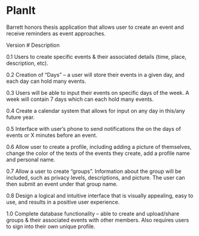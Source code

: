 # PlanIt
Barrett honors thesis application that allows user to create an event and receive reminders as event approaches.

Version #
Description

0.1
Users to create specific events & their associated details (time, place, description, etc). 

0.2
Creation of “Days” – a user will store their events in a given day, and each day can hold many events.

0.3
Users will be able to input their events on specific days of the week. A week will contain 7 days which can each hold many events.

0.4
Create a calendar system that allows for input on any day in this/any future year. 

0.5
Interface with user’s phone to send notifications the on the days of events or X minutes before an event.

0.6
Allow user to create a profile, including adding a picture of themselves, change the color of the texts of the events they create, add a profile name and personal name.

0.7
Allow a user to create “groups”. Information about the group will be included, such as privacy levels, descriptions, and picture. The user can then submit an event under that group name.

0.8
Design a logical and intuitive interface that is visually appealing, easy to use, and results in a positive user experience.

1.0
Complete database functionality – able to create and upload/share groups & their associated events with other members. Also requires users to sign into their own unique profile.
